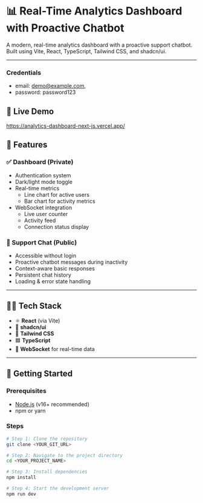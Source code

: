 # 📊 Real-Time Analytics Dashboard with Proactive Chatbot

A modern, real-time analytics dashboard with a proactive support chatbot.  
Built using Vite, React, TypeScript, Tailwind CSS, and shadcn/ui.

---
### Credentials
- email: demo@example.com,
- password: password123

## 🔗 Live Demo

https://analytics-dashboard-next-js.vercel.app/

## 🚀 Features

### ✅ Dashboard (Private)
- Authentication system
- Dark/light mode toggle
- Real-time metrics
  - Line chart for active users
  - Bar chart for activity metrics
- WebSocket integration
  - Live user counter
  - Activity feed
  - Connection status display

### 💬 Support Chat (Public)
- Accessible without login
- Proactive chatbot messages during inactivity
- Context-aware basic responses
- Persistent chat history
- Loading & error state handling

---

## 🧑‍💻 Tech Stack

- ⚛️ **React** (via Vite)
- 💬 **shadcn/ui**
- 🎨 **Tailwind CSS**
- 🟦 **TypeScript**
- 🔌 **WebSocket** for real-time data

---

## 📂 Getting Started

### Prerequisites

- [Node.js](https://nodejs.org/) (v16+ recommended)
- npm or yarn

### Steps

```bash
# Step 1: Clone the repository
git clone <YOUR_GIT_URL>

# Step 2: Navigate to the project directory
cd <YOUR_PROJECT_NAME>

# Step 3: Install dependencies
npm install

# Step 4: Start the development server
npm run dev
